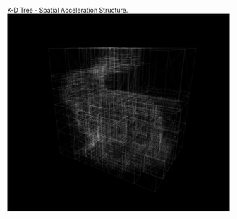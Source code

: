 K-D Tree - Spatial Acceleration Structure.
![k-d tree visualization on the stanford bunny (alpha)](resources/screenshots/phantom_bunny.png)

